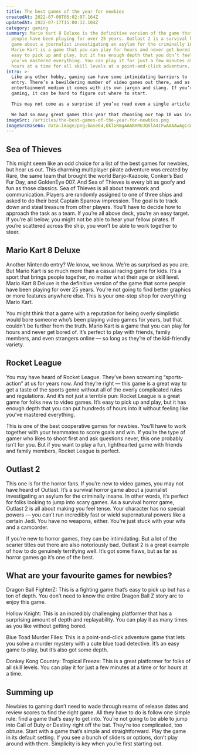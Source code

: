 ```yaml
---
title: The best games of the year for newbies
createdAt: 2022-07-08T06:02:07.164Z
updatedAt: 2022-07-17T15:00:32.104Z
category: gaming
summary: Mario Kart 8 Deluxe is the definitive version of the game that some
  people have been playing for over 25 years. Outlast 2 is a survival horror
  game about a journalist investigating an asylum for the criminally insane.
  Mario Kart is a game that you can play for hours and never get bored of. It’s
  easy to pick up and play, but it has enough depth that you don’t feel like
  you’ve mastered everything. You can play it for just a few minutes at a few
  hours at a time for all skill levels at a point-and-click adventure.
intro: >-
  Like any other hobby, gaming can have some intimidating barriers to
  entry. There’s a bewildering number of video games out there, and as with any
  entertainment medium it comes with its own jargon and slang. If you’re new to
  gaming, it can be hard to figure out where to start.

  This may not come as a surprise if you’ve read even a single article about the current state of the video game industry, but 2018 was a rough year for gamers — especially those who are just dipping their toes into this whole “video games” thing. Many big-name titles such as Call of Duty and Assassin’s Creed were so filled with microtransactions and other unfair business practices that they were met with widespread criticism and even government intervention in some cases.

  We had so many great games this year that choosing our top 10 was incredibly difficult. But we managed it! Here are the best games for newbies in 2019:
imageSrc: /articles/the-best-games-of-the-year-for-newbies.png
imageSrcBase64: data:image/png;base64,UklGRmgAAABXRUJQVlA4IFwAAAAwAgCdASoKAAoAAUAmJZgCdAEPAXIIjQ0gAAD++i4EI+/XL6fwWoXgkrAffD+r9Hb0G6w9c+sCa3JhUR2mULAJh/YQ3vW78f1/atDrKv8Rf5O/HYs2NCDv2QsAAA==
---
```


## Sea of Thieves

This might seem like an odd choice for a list of the best games for newbies, but hear us out.
This charming multiplayer pirate adventure was created by Rare, the same team that brought the world Banjo-Kazooie, Conker’s Bad Fur Day, and GoldenEye 007. And Sea of Thieves is every bit as goofy and fun as those classics.
Sea of Thieves is all about teamwork and communication. Players are randomly assigned to one of three ships and asked to do their best Captain Sparrow impression. The goal is to track down and steal treasure from other players.
You’ll have to decide how to approach the task as a team. If you’re all above deck, you’re an easy target. If you’re all below, you might not be able to hear your fellow pirates. If you’re scattered across the ship, you won’t be able to work together to steer.

## Mario Kart 8 Deluxe

Another Nintendo entry? We know, we know. We’re as surprised as you are.
But Mario Kart is so much more than a casual racing game for kids. It’s a sport that brings people together, no matter what their age or skill level.
Mario Kart 8 Deluxe is the definitive version of the game that some people have been playing for over 25 years. You’re not going to find better graphics or more features anywhere else. This is your one-stop shop for everything Mario Kart.

You might think that a game with a reputation for being overly simplistic would bore someone who’s been playing video games for years, but that couldn’t be further from the truth.
Mario Kart is a game that you can play for hours and never get bored of. It’s perfect to play with friends, family members, and even strangers online — so long as they’re of the kid-friendly variety.

## Rocket League

You may have heard of Rocket League. They’ve been screaming “sports-action” at us for years now.
And they’re right — this game is a great way to get a taste of the sports genre without all of the overly complicated rules and regulations.
And it’s not just a terrible pun: Rocket League is a great game for folks new to video games. It’s easy to pick up and play, but it has enough depth that you can put hundreds of hours into it without feeling like you’ve mastered everything.

This is one of the best cooperative games for newbies. You’ll have to work together with your teammates to score goals and win. If you’re the type of gamer who likes to shoot first and ask questions never, this one probably isn’t for you. But if you want to play a fun, lighthearted game with friends and family members, Rocket League is perfect.

## Outlast 2

This one is for the horror fans. If you’re new to video games, you may not have heard of Outlast. It’s a survival horror game about a journalist investigating an asylum for the criminally insane.
In other words, it’s perfect for folks looking to jump into scary games.
As a survival horror game, Outlast 2 is all about making you feel tense. Your character has no special powers — you can’t run incredibly fast or wield supernatural powers like a certain Jedi. You have no weapons, either. You’re just stuck with your wits and a camcorder.

If you’re new to horror games, they can be intimidating. But a lot of the scarier titles out there are also notoriously bad. Outlast 2 is a great example of how to do genuinely terrifying well. It’s got some flaws, but as far as horror games go it’s one of the best.

## What are your favourite games for newbies?

Dragon Ball FighterZ: This is a fighting game that’s easy to pick up but has a ton of depth. You don’t need to know the entire Dragon Ball Z story arc to enjoy this game.

Hollow Knight: This is an incredibly challenging platformer that has a surprising amount of depth and replayability. You can play it as many times as you like without getting bored.

Blue Toad Murder Files: This is a point-and-click adventure game that lets you solve a murder mystery with a cute blue toad detective. It’s an easy game to play, but it’s also got some depth.

Donkey Kong Country: Tropical Freeze: This is a great platformer for folks of all skill levels. You can play it for just a few minutes at a time or for hours at a time.

## Summing up

Newbies to gaming don’t need to wade through reams of release dates and review scores to find the right game. All they have to do is follow one simple rule: find a game that’s easy to get into.
You’re not going to be able to jump into Call of Duty or Destiny right off the bat. They’re too complicated, too obtuse. Start with a game that’s simple and straightforward.
Play the game in its default setting. If you see a bunch of sliders or options, don’t play around with them. Simplicity is key when you’re first starting out.
